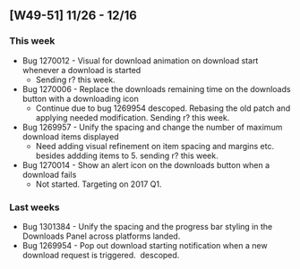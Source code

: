 ## [W49-51] 11/26 - 12/16 ##

### This week ###
- Bug 1270012 - Visual for download animation on download start whenever a download is started
  - Sending r? this week.
- Bug 1270006 - Replace the downloads remaining time on the downloads button with a downloading icon
  - Continue due to bug 1269954 descoped.  Rebasing the old patch and applying needed modification. Sending r? this week.
- Bug 1269957 - Unify the spacing and change the number of maximum download items displayed
  - Need adding visual refinement on item spacing and margins etc. besides addding items to 5. sending r? this week.
- Bug 1270014 - Show an alert icon on the downloads button when a download fails
  - Not started. Targeting on 2017 Q1.
  
### Last weeks ###
- Bug 1301384 - Unify the spacing and the progress bar styling in the Downloads Panel across platforms
  landed.
- Bug 1269954 - Pop out download starting notification when a new download request is triggered.
  descoped.
